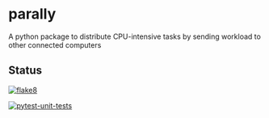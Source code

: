# parally
A python package to distribute CPU-intensive tasks by sending workload to other connected computers

## Status

[![flake8](https://github.com/acse-ci223/parally/actions/workflows/flake8.yml/badge.svg)](https://github.com/acse-ci223/parally/actions/workflows/flake8.yml)

[![pytest-unit-tests](https://github.com/acse-ci223/parally/actions/workflows/pytest-unit-tests.yml/badge.svg)](https://github.com/acse-ci223/parally/actions/workflows/pytest-unit-tests.yml)
